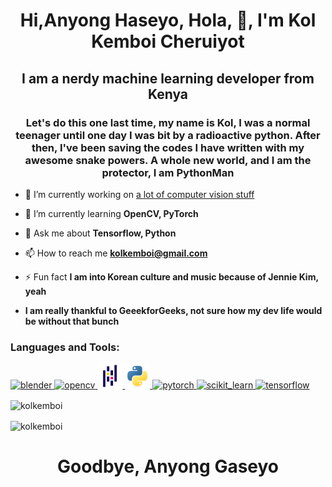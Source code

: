 <h1 align="center">Hi,Anyong Haseyo, Hola, 👋, I'm Kol Kemboi Cheruiyot</h1>
<h2 align="center">I am a nerdy machine learning developer from Kenya</h2>



<h3 align="center">Let's do this one last time, my name is Kol, 
I was a normal teenager until one day I was bit by a radioactive python. 
After then, I've been saving the codes I have written with my awesome snake powers.
A whole new world, and I am the protector, I am PythonMan</h3>

- 🔭 I’m currently working on [a lot of computer vision stuff](https://github.com/KolKemboi/OpenComputerVision)

- 🌱 I’m currently learning **OpenCV, PyTorch**

- 💬 Ask me about **Tensorflow, Python**

- 📫 How to reach me **kolkemboi@gmail.com**

- ⚡ Fun fact **I am into Korean culture and music because of Jennie Kim, yeah**

- **I am really thankful to GeeekforGeeks, not sure how my dev life would be without that bunch** 


<h3 align="left">Languages and Tools:</h3>
<p align="left"> <a href="https://www.blender.org/" target="_blank" rel="noreferrer"> <img src="https://download.blender.org/branding/community/blender_community_badge_white.svg" alt="blender" width="40" height="40"/> </a> <a href="https://opencv.org/" target="_blank" rel="noreferrer"> <img src="https://www.vectorlogo.zone/logos/opencv/opencv-icon.svg" alt="opencv" width="40" height="40"/> </a> <a href="https://pandas.pydata.org/" target="_blank" rel="noreferrer"> <img src="https://raw.githubusercontent.com/devicons/devicon/2ae2a900d2f041da66e950e4d48052658d850630/icons/pandas/pandas-original.svg" alt="pandas" width="40" height="40"/> </a> <a href="https://www.python.org" target="_blank" rel="noreferrer"> <img src="https://raw.githubusercontent.com/devicons/devicon/master/icons/python/python-original.svg" alt="python" width="40" height="40"/> </a> <a href="https://pytorch.org/" target="_blank" rel="noreferrer"> <img src="https://www.vectorlogo.zone/logos/pytorch/pytorch-icon.svg" alt="pytorch" width="40" height="40"/> </a> <a href="https://scikit-learn.org/" target="_blank" rel="noreferrer"> <img src="https://upload.wikimedia.org/wikipedia/commons/0/05/Scikit_learn_logo_small.svg" alt="scikit_learn" width="40" height="40"/> </a> <a href="https://www.tensorflow.org" target="_blank" rel="noreferrer"> <img src="https://www.vectorlogo.zone/logos/tensorflow/tensorflow-icon.svg" alt="tensorflow" width="40" height="40"/> </a> </p>

<p><img align="center" src="https://github-readme-stats.vercel.app/api/top-langs?username=kolkemboi&show_icons=true&locale=en&layout=compact" alt="kolkemboi" /></p>

<p><img align="center" src="https://github-readme-streak-stats.herokuapp.com/?user=kolkemboi&" alt="kolkemboi" /></p>

<h1 align="center">Goodbye, Anyong Gaseyo</h1>
